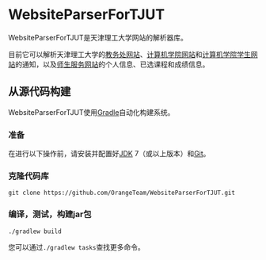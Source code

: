 # WebsiteParserForTJUT

WebsiteParserForTJUT是天津理工大学网站的解析器库。

目前它可以解析天津理工大学的[教务处网站][]、[计算机学院网站][]和[计算机学院学生网站][]的通知，以及[师生服务网站][]的个人信息、已选课程和成绩信息。

## 从源代码构建
WebsiteParserForTJUT使用[Gradle][]自动化构建系统。

### 准备

在进行以下操作前，请安装并配置好[JDK][] 7（或以上版本）和[Git][]。

### 克隆代码库
`git clone https://github.com/OrangeTeam/WebsiteParserForTJUT.git`

### 编译，测试，构建jar包
`./gradlew build`

您可以通过`./gradlew tasks`查找更多命令。


[教务处网站]: http://59.67.148.66
[计算机学院网站]: http://59.67.152.3
[计算机学院学生网站]: http://59.67.152.6
[师生服务网站]: http://ssfw.tjut.edu.cn
[Gradle]: http://gradle.org
[JDK]: http://www.oracle.com/technetwork/java/javase/downloads/index.html
[Git]: http://git-scm.com
